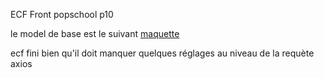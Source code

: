 ECF Front popschool p10 

le model de base est le suivant [maquette](./src/asset/maquette.png)

ecf fini bien qu'il doit manquer quelques réglages au niveau de la requète axios